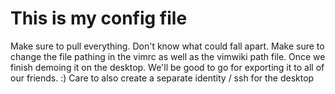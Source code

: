 # This is my config file
Make sure to pull everything. Don't know what could fall apart.
Make sure to change the file pathing in the vimrc as well as the vimwiki path file.
Once we finish demoing it on the desktop. We'll be good to go for exporting it to all of our friends. :)
Care to also create a separate identity / ssh for the desktop 
